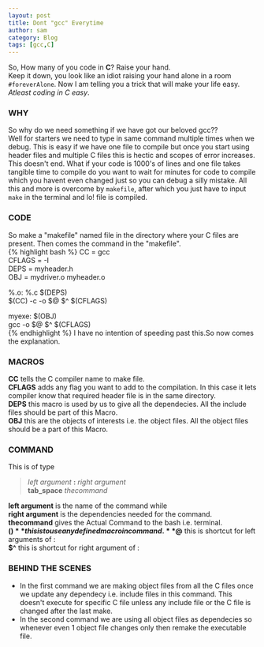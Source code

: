 ```yaml
---
layout: post
title: Dont "gcc" Everytime
author: sam
category: Blog
tags: [gcc,C]
---
```


So, How many of you code in **C**? Raise your hand.  
Keep it down, you look like an idiot raising your hand alone in a room `#foreverAlone`. 
Now I am telling you a trick that will make your life easy. _Atleast coding in C easy_.
### WHY
 So why do we need something if we have got our beloved gcc??  
 Well for starters we need to type in same command multiple times when we debug. This is easy if we have one file to compile but once you start using header files and multiple C files this is hectic and scopes of error increases. This doesn't end. What if your code is 1000's of lines and one file takes tangible time to compile do you want to wait for minutes for code to compile which you havent even changed just so you can debug a silly mistake. All this and more is overcome by `makefile`, after which you just have to input `make` in the terminal and lo! file is compiled.  
### CODE  
 So make a "makefile" named file in the directory where your C files are present. Then comes the command in the "makefile".  
{% highlight bash %}
CC = gcc  
CFLAGS = -I  
DEPS = myheader.h  
OBJ = mydriver.o myheader.o  

%.o: %.c $(DEPS)  
    $(CC) -c -o $@ $^ $(CFLAGS)  
  
myexe: $(OBJ)  
    gcc -o $@ $^ $(CFLAGS)   
{% endhighlight %}
I have no intention of speeding past this.So now comes the explanation.  
### MACROS  
 **CC** tells the C compiler name to make file.  
 **CFLAGS** adds any flag you want to add to the compilation. In this case it lets compiler know that required header file is in the same directory.  
 **DEPS** this macro is used by us to give all the dependecies. All the include files should be part of this Macro.  
 **OBJ** this are the objects of interests i.e. the object files. All the object files should be a part of this Macro.  

### COMMAND  
 This is of type  
 > _left argument_ **:** _right argument_  
 >**tab_space** _thecommand_  
 
 **left argument** is the name of the command while  
 **right argument** is the dependencies needed for the command.  
 **thecommand** gives the Actual Command to the bash i.e. terminal.  
 **$( )** this is to use any defined macro in command.  
 **$@** this is shortcut for left arguments of :  
 **$^** this is shortcut for right argument of :  
### BEHIND THE SCENES
 * In the first command we are making object files from all the C files once we update any dependecy i.e. include files in this command. This doesn't execute for specific C file unless any include file or the C file is changed after the last make.
 * In the second command we are using all object files as dependecies so whenever even 1 object file changes only then remake the executable file.  
 